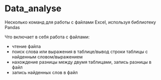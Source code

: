# Data_analyse

Несколько команд для работы с файлами Excel, используя библиотеку Pandas

Что включает в себя работа с файлами:
- чтение файла
- поиск слова или выражения в таблице/вывод строки таблицы с найденным словом/выражением
- нахождение разницы между двумя таблицами, запись разницы в файл
- запись найденных слов в файл

